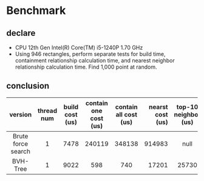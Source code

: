# Benchmark
## declare
* CPU 12th Gen Intel(R) Core(TM) i5-1240P 1.70 GHz
* Using 946 rectangles, perform separate tests for build time, containment relationship calculation time, and nearest neighbor relationship calculation time. Find 1,000 point at random.
## conclusion
| version | thread num | build cost (us) | contain one cost (us) | contain all cost (us) | nearst cost (us) | top-10 neighbor (us) |
| :------:| :---------:| :--------------:|:---------------------:|:-----------------------:|-------------------:|:---------------------:|
| Brute force search | 1 | 7478 | 240119 | 348138 | 914983 | null |
| BVH-Tree | 1 | 9022 | 598 | 740 | 17201 | 25730 | 